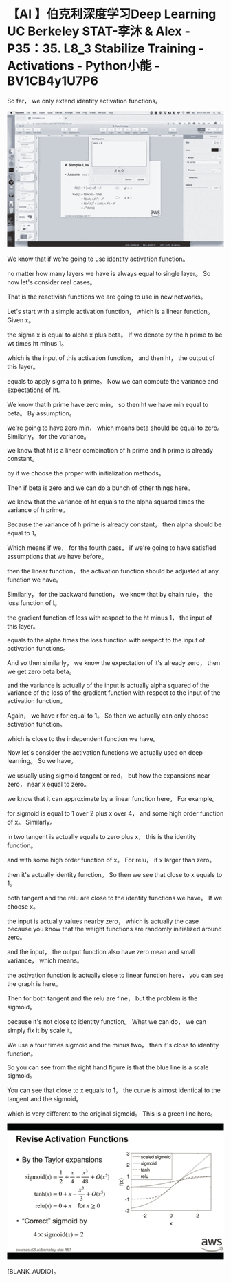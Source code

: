 # 【AI 】伯克利深度学习Deep Learning UC Berkeley STAT-李沐 & Alex - P35：35. L8_3 Stabilize Training - Activations - Python小能 - BV1CB4y1U7P6

 So far， we only extend identity activation functions。



![](img/1494e52407436e52c04a4e1b7b070fe1_1.png)

 We know that if we're going to use identity activation function。

 no matter how many layers we have is always equal to single layer。 So now let's consider real cases。

 That is the reactivish functions we are going to use in new networks。

 Let's start with a simple activation function， which is a linear function。 Given x。

 the sigma x is equal to alpha x plus beta。 If we denote by the h prime to be wt times ht minus 1。

 which is the input of this activation function， and then ht， the output of this layer。

 equals to apply sigma to h prime。 Now we can compute the variance and expectations of ht。

 We know that h prime have zero min， so then ht we have min equal to beta。 By assumption。

 we're going to have zero min， which means beta should be equal to zero。 Similarly， for the variance。

 we know that ht is a linear combination of h prime and h prime is already constant。

 by if we choose the proper with initialization methods。

 Then if beta is zero and we can do a bunch of other things here。

 we know that the variance of ht equals to the alpha squared times the variance of h prime。

 Because the variance of h prime is already constant， then alpha should be equal to 1。

 Which means if we， for the fourth pass， if we're going to have satisfied assumptions that we have before。

 then the linear function， the activation function should be adjusted at any function we have。

 Similarly， for the backward function， we know that by chain rule， the loss function of l。

 the gradient function of loss with respect to the ht minus 1， the input of this layer。

 equals to the alpha times the loss function with respect to the input of activation functions。

 And so then similarly， we know the expectation of it's already zero， then we get zero beta beta。

 and the variance is actually of the input is actually alpha squared of the variance of the loss of the gradient function with respect to the input of the activation function。

 Again， we have r for equal to 1。 So then we actually can only choose activation function。

 which is close to the independent function we have。

 Now let's consider the activation functions we actually used on deep learning。 So we have。

 we usually using sigmoid tangent or red， but how the expansions near zero， near x equal to zero。

 we know that it can approximate by a linear function here。 For example。

 for sigmoid is equal to 1 over 2 plus x over 4， and some high order function of x。 Similarly。

 in two tangent is actually equals to zero plus x， this is the identity function。

 and with some high order function of x。 For relu， if x larger than zero。

 then it's actually identity function。 So then we see that close to x equals to 1。

 both tangent and the relu are close to the identity functions we have。 If we choose x。

 the input is actually values nearby zero， which is actually the case because you know that the weight functions are randomly initialized around zero。

 and the input， the output function also have zero mean and small variance， which means。

 the activation function is actually close to linear function here， you can see the graph is here。

 Then for both tangent and the relu are fine， but the problem is the sigmoid。

 because it's not close to identity function。 What we can do， we can simply fix it by scale it。

 We use a four times sigmoid and the minus two， then it's close to identity function。

 So you can see from the right hand figure is that the blue line is a scale sigmoid。

 You can see that close to x equals to 1， the curve is almost identical to the tangent and the sigmoid。

 which is very different to the original sigmoid。 This is a green line here。



![](img/1494e52407436e52c04a4e1b7b070fe1_3.png)

 [BLANK_AUDIO]。